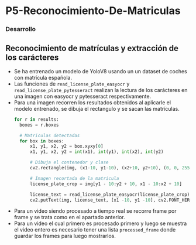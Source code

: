 # P5-Reconocimiento-De-Matriculas

###  Desarrollo

## Reconocimiento de matrículas y extracción de los carácteres

- Se ha entrenado un modelo de YoloV8 usando un un dataset de coches con matrícula española.
- Las funciones de `read_license_plate_easyocr` y `read_license_plate_pytesseract` realizan la lectura de los carácteres en una imagen con easyocr y pytesseract respectivamente.
- Para una imagen recorren los resultados obtenidos al aplicarle el modelo entrenado, se dibuja el rectangulo y se sacan las matrículas.
  ```py
  for r in results:
    boxes = r.boxes

    # Matriculas detectadas
    for box in boxes:
        x1, y1, x2, y2 = box.xyxy[0]
        x1, y1, x2, y2 = int(x1), int(y1), int(x2), int(y2)

        # Dibuja el contenedor y clase
        cv2.rectangle(img, (x1-10, y1-10), (x2+10, y2+10), (0, 0, 255), 4)

        # Imagen recortada de la matricula
        license_plate_crop = img[y1 - 10:y2 + 10, x1 - 10:x2 + 10]

        license_text = read_license_plate_easyocr(license_plate_crop)
        cv2.putText(img, license_text, [x1 -10, y1 -10], cv2.FONT_HERSHEY_SIMPLEX, 2, (0, 0, 255), 3)
  ```
- Para un video siendo procesado a tiempo real se recorre frame por frame y se trata como en el apartado anterior.
- Para un video el cual primero es procesado primero y luego se muestra el video entero es necesario tener una lista `processed_frame` donde guardar los frames para luego mostrarlos.
    

